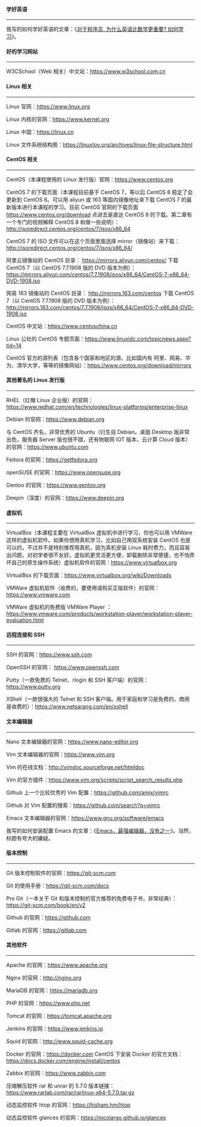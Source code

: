 #### 学好英语
***

我写的如何学好英语的文章：《[对于程序员, 为什么英语比数学更重要? 如何学习](https://www.jianshu.com/p/0194b98df6bc)》。

#### 好的学习网站
***

W3CSchool（Web 相关）中文站：https://www.w3school.com.cn

#### Linux 相关
***

Linux 官网：https://www.linux.org

Linux 内核的官网：https://www.kernel.org

Linux 中国：https://linux.cn

Linux 文件系统结构图：https://linuxtoy.org/archives/linux-file-structure.html

#### CentOS 相关
***

CentOS（本课程使用的 Linux 发行版）官网：https://www.centos.org

CentOS 7 的下载页面（本课程目前基于 CentOS 7，等以后 CentOS 8 稳定了会更新到 CentOS 8。可以用 aliyun 或 163 等国内镜像地址来下载 CentOS 7 的最新版本进行本课程的学习。目前 CentOS 官网的下载页面 https://www.centos.org/download 点进去是直达 CentOS 8 的下载。第二章有一个专门的视频解释 CentOS 8 和做一些说明）：http://isoredirect.centos.org/centos/7/isos/x86_64

CentOS 7 的 ISO 文件可以在这个页面里面选择 mirror（镜像站）来下载：http://isoredirect.centos.org/centos/7/isos/x86_64/

阿里云镜像站的 CentOS 目录： https://mirrors.aliyun.com/centos/
下载 CentOS 7（以 CentOS 7.7.1908 版的 DVD 版本为例）：https://mirrors.aliyun.com/centos/7.7.1908/isos/x86_64/CentOS-7-x86_64-DVD-1908.iso

网易 163 镜像站的 CentOS 目录： http://mirrors.163.com/centos
下载 CentOS 7（以 CentOS 7.7.1908 版的 DVD 版本为例）：http://mirrors.163.com/centos/7.7.1908/isos/x86_64/CentOS-7-x86_64-DVD-1908.iso

CentOS 中文站：https://www.centoschina.cn

Linux 公社的 CentOS 专题页面：https://www.linuxidc.com/topicnews.aspx?tid=14

CentOS 官方的源列表（包含各个国家和地区的源。比如国内有 阿里、网易、华为、清华大学，等等的镜像网站）：https://www.centos.org/download/mirrors

#### 其他著名的 Linux 发行版
***

RHEL（红帽 Linux 企业版）的官网：https://www.redhat.com/en/technologies/linux-platforms/enterprise-linux

Debian 的官网：https://www.debian.org

与 CentOS 齐名，非常优秀的 Ubuntu（衍生自 Debian。桌面 Desktop 版非常出色，服务器 Server 版也很不错，还有物联网 IOT 版本，云计算 Cloud 版本）的官网：https://www.ubuntu.com

Fedora 的官网：https://getfedora.org

openSUSE 的官网：https://www.opensuse.org

Gentoo 的官网：https://www.gentoo.org

Deepin（深度）的官网：https://www.deepin.org

#### 虚拟机
***

VirtualBox（本课程主要在 VirtualBox 虚拟机中进行学习，你也可以用 VMWare 这样的虚拟机软件。如果你想用真机学习，比如自己用双系统安装 CentOS 也是可以的，不过并不是特别推荐用真机，因为真机安装 Linux 耗时费力，而且容易出问题，对初学者很不友好。虚拟机更灵活更方便，卸载删除非常便捷，也不怕弄坏自己的原生操作系统）虚拟机软件的官网：https://www.virtualbox.org

VirtualBox 的下载页面：https://www.virtualbox.org/wiki/Downloads

VMWare 虚拟机软件（收费的，要使用请购买正版软件）的官网：https://www.vmware.com

VMWare 虚拟机的免费版 VMWare Player ：https://www.vmware.com/products/workstation-player/workstation-player-evaluation.html

#### 远程连接和 SSH
***

SSH 的官网：https://www.ssh.com

OpenSSH 的官网： https://www.openssh.com

Putty（一款免费的 Telnet、rlogin 和 SSH 客户端）的官网：https://www.putty.org

XShell（一款很强大的 Telnet 和 SSH 客户端。用于家庭和学习是免费的，商用是收费的）：https://www.netsarang.com/en/xshell

#### 文本编辑器

***

Nano 文本编辑器的官网：https://www.nano-editor.org

Vim 文本编辑器的官网：https://www.vim.org

Vim 的在线文档：http://vimdoc.sourceforge.net/htmldoc

Vim 的官方插件：https://www.vim.org/scripts/script_search_results.php

Github 上一个比较优秀的 Vim 配置：https://github.com/amix/vimrc

Github 对 Vim 配置的搜索：https://github.com/search?q=vimrc

Emacs 文本编辑器的官网：https://www.gnu.org/software/emacs

我写的如何安装配置 Emacs 的文章：《[Emacs，最强编辑器，没有之一](https://www.jianshu.com/p/732157b02ecc)》。当然，标题有夸大的嫌疑。

#### 版本控制
***

Git 版本控制软件的官网：https://git-scm.com

Git 的使用手册：https://git-scm.com/docs

Pro Git（一本关于 Git 和版本控制的官方推荐的免费电子书，非常经典）：https://git-scm.com/book/en/v2

Github 的官网：https://github.com

Gitlab 的官网：https://gitlab.com

#### 其他软件
***

Apache 的官网：https://www.apache.org

Nginx 的官网：http://nginx.org

MariaDB 的官网：https://mariadb.org

PHP 的官网：https://www.php.net

Tomcat 的官网：https://tomcat.apache.org

Jenkins 的官网：https://www.jenkins.io

Squid 的官网：http://www.squid-cache.org

Docker 的官网：https://docker.com
CentOS 下安装 Docker 的官方文档：https://docs.docker.com/engine/install/centos

Zabbix 的官网：https://www.zabbix.com

压缩解压软件 rar 和 unrar 的 5.7.0 版本链接：https://www.rarlab.com/rar/rarlinux-x64-5.7.0.tar.gz

动态监控软件 htop 的官网：https://hisham.hm/htop

动态监控软件 glances 的官网：https://nicolargo.github.io/glances
